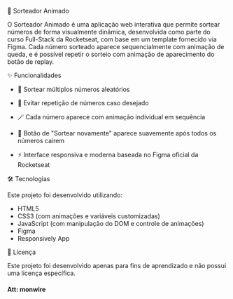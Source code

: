 🎲 Sorteador Animado

O Sorteador Animado é uma aplicação web interativa que permite sortear números de forma visualmente dinâmica, desenvolvida como parte do curso Full-Stack da Rocketseat, com base em um template fornecido via Figma. Cada número sorteado aparece sequencialmente com animação de queda, e é possível repetir o sorteio com animação de aparecimento do botão de replay.

✨ Funcionalidades

- 🎲 Sortear múltiplos números aleatórios

- 🔁 Evitar repetição de números caso desejado

- 🪄 Cada número aparece com animação individual em sequência

- 🎨 Botão de "Sortear novamente" aparece suavemente após todos os números caírem

- ⚡ Interface responsiva e moderna baseada no Figma oficial da Rocketseat

🛠 Tecnologias

Este projeto foi desenvolvido utilizando:

- HTML5
- CSS3 (com animações e variáveis customizadas)
- JavaScript (com manipulação do DOM e controle de animações)
- Figma
- Responsively App

📄 Licença

Este projeto foi desenvolvido apenas para fins de aprendizado e não possui uma licença específica.

#### Att: monwire
